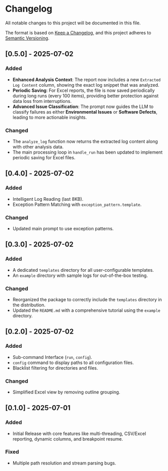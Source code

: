 # Changelog

All notable changes to this project will be documented in this file.

The format is based on [Keep a Changelog](https://keepachangelog.com/en/1.0.0/),
and this project adheres to [Semantic Versioning](https://semver.org/spec/v2.0.0.html).

## [0.5.0] - 2025-07-02

### Added
- **Enhanced Analysis Context**: The report now includes a new `Extracted Log Content` column, showing the exact log snippet that was analyzed.
- **Periodic Saving**: For Excel reports, the file is now saved periodically during long runs (every 100 items), providing better protection against data loss from interruptions.
- **Advanced Issue Classification**: The prompt now guides the LLM to classify failures as either **Environmental Issues** or **Software Defects**, leading to more actionable insights.

### Changed
- The `analyze_log` function now returns the extracted log content along with other analysis data.
- The main processing loop in `handle_run` has been updated to implement periodic saving for Excel files.

## [0.4.0] - 2025-07-02

### Added
- Intelligent Log Reading (last 8KB).
- Exception Pattern Matching with `exception_pattern.template`.

### Changed
- Updated main prompt to use exception patterns.

## [0.3.0] - 2025-07-02

### Added
- A dedicated `templates` directory for all user-configurable templates.
- An `example` directory with sample logs for out-of-the-box testing.

### Changed
- Reorganized the package to correctly include the `templates` directory in the distribution.
- Updated the `README.md` with a comprehensive tutorial using the `example` directory.

## [0.2.0] - 2025-07-02

### Added
- Sub-command Interface (`run`, `config`).
- `config` command to display paths to all configuration files.
- Blacklist filtering for directories and files.

### Changed
- Simplified Excel view by removing outline grouping.

## [0.1.0] - 2025-07-01

### Added
- Initial Release with core features like multi-threading, CSV/Excel reporting, dynamic columns, and breakpoint resume.

### Fixed
- Multiple path resolution and stream parsing bugs.
